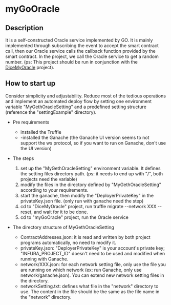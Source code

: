 # myGoOracle

## Description

It is a self-constructed Oracle service implemented by GO. It is mainly implemented through subscribing the event to accept the smart contract call, then our Oracle service calls the callback function provided by the smart contract. In the project, we call the Oracle service to get a random number. (ps: This project should be run in conjunction with the [DiceMyOracle](https://github.com/pinkyTseng/DiceMyOracle) project).

## How to start up
Consider simplicity and adjustability. Reduce most of the tedious operations and implement an automated deploy flow by setting one environment variable "MyGethOracleSetting" and a predefined setting structure (reference the "settingExample" directory). 

- Pre requirements
    - installed the Truffle
    - -installed the Ganache (the Ganache UI version seems to not support the ws protocol, so if you want to run on Ganache, don't use the UI version)

- The steps
    1. set up the "MyGethOracleSetting" environment variable. It defines the setting files directory path. (ps: it needs to end up with "/", both projects need the variable)       
    2. modify the files in the directory defined by "MyGethOracleSetting" according to your requirements.
    3. start the ganache, then modify the "DeployerPrivateKey" in the privateKey.json file. (only run with ganache need the step)
    4. cd to "DiceMyOracle" project, run truffle migrate --network XXX --reset, and wait for it to be done.
    5. cd to "myGoOracle" project, run the Oracle service  

- The directory structure of MyGethOracleSetting
    - ContractAddresses.json: it is read and written by both project programs automatically, no need to modify it.
    - privateKey.json: "DeployerPrivateKey" is your account's private key; "INFURA_PROJECT_ID" doesn't need to be used and modified when running with Ganache.
    - network/XXX.json: for each network setting file, only use the file you are running on which network (ex: run Ganache, only use network/ganache.json). You can extend new network setting files in the directory.
    - networkSetting.txt: defines what file in the "network" directory to use. The content in the file should be the same as the file name in the "network" directory.


